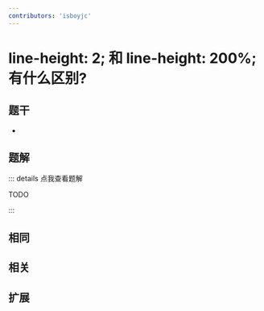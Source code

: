 ```yaml
---
contributors: 'isboyjc'
---
```


# line-height: 2; 和 line-height: 200%; 有什么区别?


## 题干

- 



## 题解

::: details 点我查看题解

  TODO

:::



## 相同


## 相关


## 扩展


